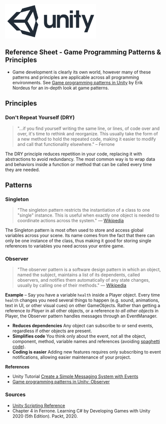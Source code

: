 

![unity logo](../assets/img/logos/unity-logo-293w.png)

## Reference Sheet - Game Programming Patterns & Principles



- Game development is clearly its own world, however many of these patterns and principles are applicable across all programming environments. See [Game programming patterns in Unity](https://github.com/Habrador/Unity-Programming-Patterns) by Erik Nordeus for an in-depth look at game patterns.





## Principles


### Don't Repeat Yourself (DRY)

> "...if you find yourself writing the same line, or lines, of code over and over, it's time to rethink and reorganize. This usually take the form of a new method to hold the repeated code, making it easier to modify and call that functionality elsewhere." – Ferrone

The DRY principle reduces repetition in your code, replacing it with abstractions to avoid redundancy. The most common way is to wrap data and behaviors inside a function or method that can be called every time they are needed.




## Patterns


### Singleton

> "The singleton pattern restricts the instantiation of a class to one "single" instance. This is useful when exactly one object is needed to coordinate actions across the system." — [Wikipedia](https://en.wikipedia.org/wiki/Singleton_pattern)

The Singleton pattern is most often used to store and access global variables across your scene. Its name comes from the fact that there can only be one instance of the class, thus making it good for storing single references to variables you need across your entire game.


### Observer

> "The observer pattern is a software design pattern in which an object, named the subject, maintains a list of its dependents, called observers, and notifies them automatically of any state changes, usually by calling one of their methods." — [Wikipedia](https://en.wikipedia.org/wiki/Observer_pattern)

**Example** – Say you have a variable `health` inside a Player object. Every time `health` changes you need several things to happen (e.g. sound, animations, text in UI, or other visual cues) on other GameObjects. Rather than getting a reference *to Player* in all other objects, or a reference *to all other objects* in Player, the Observer pattern handles messages through an EventManager.

- **Reduces dependencies** Any object can subscribe to or send events, regardless if other objects are present.
- **Simplifies code** You think only about the event, not all the object, component, method, variable names and references (avoiding [spaghetti code](https://en.wikipedia.org/wiki/Spaghetti_code)).
- **Coding is easier** Adding new features requires only subscribing to event notifications, allowing easier maintenance of your project.


**References**
- Unity Tutorial [Create a Simple Messaging System with Events](https://learn.unity.com/tutorial/create-a-simple-messaging-system-with-events)
- [Game programming patterns in Unity: Observer](https://github.com/Habrador/Unity-Programming-Patterns#3-observer)










### Sources
- [Unity Scripting Reference](https://docs.unity3d.com/ScriptReference/index.html)
- Chapter 4 in Ferrone. Learning C# by Developing Games with Unity 2020 (5th Edition). Packt, 2020.
